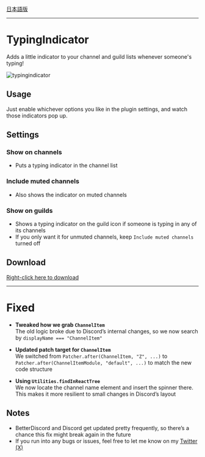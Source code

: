 [日本語版](https://github.com/Atamol/BetterDiscordStuff/edit/master/Plugins/TypingIndicator/README.ja.md)

---

# TypingIndicator
Adds a little indicator to your channel and guild lists whenever someone's typing!

![typingindicator](https://user-images.githubusercontent.com/42084688/123513299-c4c5e080-d68c-11eb-8021-f68e755561cd.gif)

## Usage
Just enable whichever options you like in the plugin settings, and watch those indicators pop up.

## Settings
### Show on channels
- Puts a typing indicator in the channel list

### Include muted channels
- Also shows the indicator on muted channels

### Show on guilds
- Shows a typing indicator on the guild icon if someone is typing in any of its channels
- If you only want it for unmuted channels, keep `Include muted channels` turned off

## Download
[Right-click here to download](https://raw.githubusercontent.com/Atamol/BetterDiscordStuff/master/Plugins/TypingIndicator/TypingIndicator.plugin.js)

---

# Fixed

- **Tweaked how we grab `ChannelItem`**  
  The old logic broke due to Discord’s internal changes, so we now search by `displayName === "ChannelItem"`

- **Updated patch target for `ChannelItem`**  
  We switched from `Patcher.after(ChannelItem, "Z", ...)` to `Patcher.after(ChannelItemModule, "default", ...)` to match the new code structure

- **Using `Utilities.findInReactTree`**  
  We now locate the channel name element and insert the spinner there. This makes it more resilient to small changes in Discord’s layout

## Notes
- BetterDiscord and Discord get updated pretty frequently, so there’s a chance this fix might break again in the future
- If you run into any bugs or issues, feel free to let me know on my [Twitter (X)](https://x.com/Atamol_rc)
